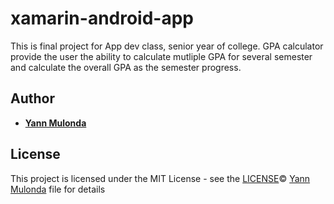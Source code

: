 # xamarin-android-app
This is final project for App dev class, senior year of college. 
GPA calculator provide the user the ability to calculate mutliple GPA for several semester and 
calculate the overall GPA as the semester progress. 

## Author

* **[Yann Mulonda](https://github.com/YannMjl)**

## License

This project is licensed under the MIT License - see the [LICENSE](LICENSE)© [Yann Mulonda](https://github.com/YannMjl) file for details
